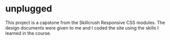 # unplugged
This project is a capstone from the Skillcrush Responsive CSS modules. The design documents were given to me and I coded the site using the skills I learned in the course.
